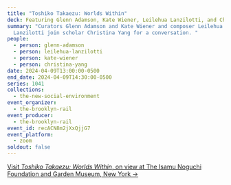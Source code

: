 ```yaml
---
title: "Toshiko Takaezu: Worlds Within"
deck: Featuring Glenn Adamson, Kate Wiener, Leilehua Lanzilotti, and Christina Yang
summary: "Curators Glenn Adamson and Kate Wiener and composer Leilehua
  Lanzilotti join scholar Christina Yang for a conversation. "
people:
  - person: glenn-adamson
  - person: leilehua-lanzilotti
  - person: kate-wiener
  - person: christina-yang
date: 2024-04-09T13:00:00-0500
end_date: 2024-04-09T14:30:00-0500
series: 1041
collections:
  - the-new-social-environment
event_organizer:
  - the-brooklyn-rail
event_producer:
  - the-brooklyn-rail
event_id: recACN8m2jXxQjjG7
event_platform:
  - zoom
soldout: false
---
```

[V﻿isit *Toshiko Takaezu: Worlds Within*, on view at The Isamu Noguchi Foundation and Garden Museum, New York →](https://www.noguchi.org/museum/exhibitions/view/toshiko-takaezu/)